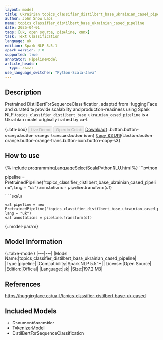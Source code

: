 ```yaml
---
layout: model
title: Ukrainian topics_classifier_distilbert_base_ukrainian_cased_pipeline pipeline DistilBertForSequenceClassification from ua-l
author: John Snow Labs
name: topics_classifier_distilbert_base_ukrainian_cased_pipeline
date: 2025-04-01
tags: [uk, open_source, pipeline, onnx]
task: Text Classification
language: uk
edition: Spark NLP 5.5.1
spark_version: 3.0
supported: true
annotator: PipelineModel
article_header:
  type: cover
use_language_switcher: "Python-Scala-Java"
---
```


## Description

Pretrained DistilBertForSequenceClassification, adapted from Hugging Face and curated to provide scalability and production-readiness using Spark NLP.`topics_classifier_distilbert_base_ukrainian_cased_pipeline` is a Ukrainian model originally trained by ua-l.

{:.btn-box}
<button class="button button-orange" disabled>Live Demo</button>
<button class="button button-orange" disabled>Open in Colab</button>
[Download](https://s3.amazonaws.com/auxdata.johnsnowlabs.com/public/models/topics_classifier_distilbert_base_ukrainian_cased_pipeline_uk_5.5.1_3.0_1743538520848.zip){:.button.button-orange.button-orange-trans.arr.button-icon}
[Copy S3 URI](s3://auxdata.johnsnowlabs.com/public/models/topics_classifier_distilbert_base_ukrainian_cased_pipeline_uk_5.5.1_3.0_1743538520848.zip){:.button.button-orange.button-orange-trans.button-icon.button-copy-s3}

## How to use



<div class="tabs-box" markdown="1">
{% include programmingLanguageSelectScalaPythonNLU.html %}
```python

pipeline = PretrainedPipeline("topics_classifier_distilbert_base_ukrainian_cased_pipeline", lang = "uk")
annotations =  pipeline.transform(df)   

```
```scala

val pipeline = new PretrainedPipeline("topics_classifier_distilbert_base_ukrainian_cased_pipeline", lang = "uk")
val annotations = pipeline.transform(df)

```
</div>

{:.model-param}
## Model Information

{:.table-model}
|---|---|
|Model Name:|topics_classifier_distilbert_base_ukrainian_cased_pipeline|
|Type:|pipeline|
|Compatibility:|Spark NLP 5.5.1+|
|License:|Open Source|
|Edition:|Official|
|Language:|uk|
|Size:|197.2 MB|

## References

https://huggingface.co/ua-l/topics-classifier-distilbert-base-uk-cased

## Included Models

- DocumentAssembler
- TokenizerModel
- DistilBertForSequenceClassification